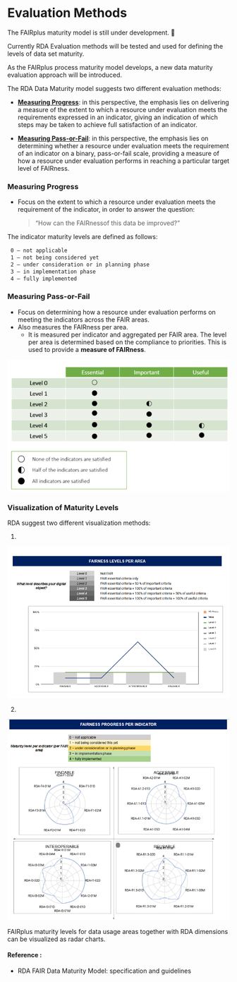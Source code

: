 
# Evaluation Methods
The FAIRplus maturity model is still under development. :construction:

Currently RDA Evaluation methods will be tested and used for defining the levels of data set maturity.

As the FAIRplus process maturity model develops, a new data maturity evaluation approach will be introduced.

 

The RDA Data Maturity model suggests two different evaluation methods:

-   [**Measuring Progress**](#measuring-progress): in this perspective, the emphasis lies on delivering a measure of the extent to which a resource under evaluation meets the requirements expressed in an indicator, giving an indication of which steps may be taken to achieve full satisfaction of an indicator.
    
-   [**Measuring Pass-or-Fail**](#measuring-pass-or-fail): in this perspective, the emphasis lies on determining whether a resource under evaluation meets the requirement of an indicator on a binary, pass-or-fail scale, providing a measure of how a resource under evaluation performs in reaching a particular target level of FAIRness.

### Measuring Progress
- Focus on the extent to which a resource under evaluation meets the requirement of the indicator, in order to answer the question:

	>“How can the FAIRnessof this data be improved?”

The indicator maturity levels are defined as follows:

     0 – not applicable
     1 – not being considered yet
     2 – under consideration or in planning phase
     3 – in implementation phase
     4 – fully implemented

### Measuring Pass-or-Fail
- Focus on determining how a resource under evaluation performs on meeting the indicators across the FAIR areas.
- Also measures the FAIRness per area. 
	- It is measured per indicator and aggregated per FAIR area. The level per area is determined based on the compliance to priorities. This is used to provide a **measure of FAIRness**.

![compliance-levels](img\compliance-levels.PNG)


### Visualization of Maturity Levels

RDA suggest two different visualization methods:

1.
![fairness_level_area](img\fairness_level_area.PNG)

2. 
![fairness_level_indicator](img\fairness_level_indicator.PNG)

FAIRplus maturity levels for data usage areas together with RDA dimensions can be visualized as radar charts. 


#### Reference :
- RDA FAIR Data Maturity Model: specification and guidelines
